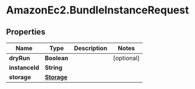 # AmazonEc2.BundleInstanceRequest

## Properties

Name | Type | Description | Notes
------------ | ------------- | ------------- | -------------
**dryRun** | **Boolean** |  | [optional] 
**instanceId** | **String** |  | 
**storage** | [**Storage**](Storage.md) |  | 


